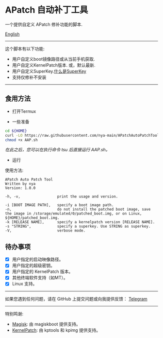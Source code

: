 # APatch 自动补丁工具

一个提供自定义 APatch 修补功能的脚本.

[English](./README.md)

---

这个脚本有以下功能:

- 用户自定义boot镜像路径或从当前手机获取.  
- 用户自定义KernelPatch版本. 或，默认最新.  
- 用户自定义SuperKey.[什么是SuperKey](https://github.com/bmax121/APatch/blob/main/docs/en/faq.md#what-is-superkey)  
- 支持仅修补不安装

---

## 食用方法

- 打开Termux

- 一些准备

```bash
cd ${HOME}
curl -LO https://raw.githubusercontent.com/nya-main/APatchAutoPatchTool/main/AAP.sh
chmod +x AAP.sh
```

*在此之后，您可以在执行命令 tsu 后直接运行 AAP.sh。*

- 运行

使用方法:

```
APatch Auto Patch Tool
Written by nya
Version: 1.0.0

-h, -v,                 print the usage and version.

-i [BOOT IMAGE PATH],   specify a boot image path.
-n,                     do not install the patched boot image, save the image in /storage/emulated/0/patched_boot.img, or on Linux, ${HOME}/patched_boot.img.
-k [RELEASE NAME],      specify a kernelpatch version [RELEASE NAME].
-s "STRING",            specify a superkey. Use STRING as superkey.
-V,                     verbose mode.
```

## 待办事项

- [x] 用户指定的启动映像路径。  
- [x] 用户指定的超级密钥。 
- [x] 用户指定的 KernelPatch 版本。 
- [x] 其他终端软件支持（如MT）。
- [x] Linux 支持。

---

如果您遇到任何问题，请在 GitHub 上提交问题或向我提供反馈： [Telegram](https://t.me/RhineNya)

---

特别鸣谢:

- [Magisk](https://github.com/topjohnwu/magisk): 由 magiskboot 提供支持。  
- [KernelPatch](https://github.com/bmax121/KernelPatch): 由 kptools 和 kpimg 提供支持。
